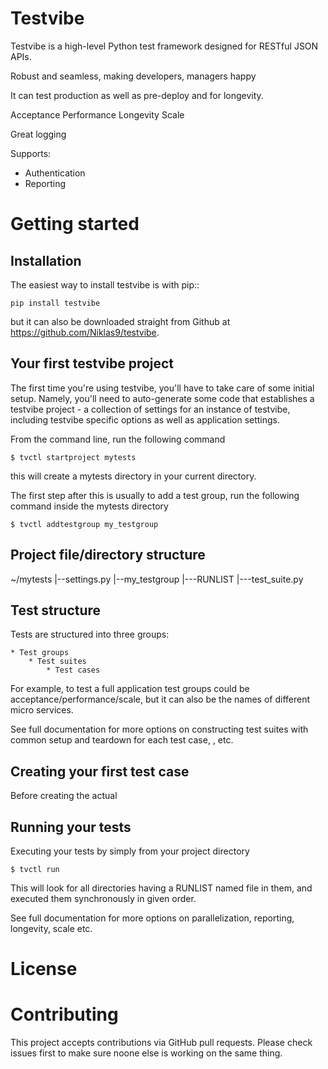 Testvibe
========

Testvibe is a high-level Python test framework designed for RESTful JSON APIs.

Robust and seamless, making developers, managers happy

It can test production as well as pre-deploy and for longevity.

Acceptance
Performance
Longevity
Scale

Great logging

Supports:
  * Authentication
  * Reporting

Getting started
===============

Installation
------------
The easiest way to install testvibe is with pip::

    pip install testvibe

but it can also be downloaded straight from Github at
https://github.com/Niklas9/testvibe.

Your first testvibe project
---------------------------
The first time you're using testvibe, you'll have to take care of some initial
setup. Namely, you'll need to auto-generate some code that establishes a
testvibe project - a collection of settings for an instance of testvibe,
including testvibe specific options as well as application settings.

From the command line, run the following command

    $ tvctl startproject mytests

this will create a mytests directory in your current directory.

The first step after this is usually to add a test group, run the following
command inside the mytests directory

    $ tvctl addtestgroup my_testgroup

Project file/directory structure
--------------------------------
~/mytests
|--settings.py
|--my_testgroup
   |---RUNLIST
   |---test_suite.py

Test structure
--------------
Tests are structured into three groups:

    * Test groups
        * Test suites
            * Test cases

For example, to test a full application test groups could be
acceptance/performance/scale, but it can also be the names of different micro
services.

See full documentation for more options on constructing test suites with common
setup and teardown for each test case, , etc.

Creating your first test case
-----------------------------
Before creating the actual 

Running your tests
------------------
Executing your tests by simply from your project directory

    $ tvctl run

This will look for all directories having a RUNLIST named file in them, and
executed them synchronously in given order.

See full documentation for more options on parallelization, reporting, longevity, scale etc.

License
=======

Contributing
============

This project accepts contributions via GitHub pull requests. Please check issues
first to make sure noone else is working on the same thing.
